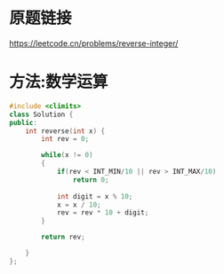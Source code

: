 # 原题链接
https://leetcode.cn/problems/reverse-integer/
# 方法:数学运算

```c++
#include <climits>
class Solution {
public:
    int reverse(int x) {
        int rev = 0;

        while(x != 0)
        {
            if(rev < INT_MIN/10 || rev > INT_MAX/10)
                return 0;
            
            int digit = x % 10;
            x = x / 10;
            rev = rev * 10 + digit;
        }

        return rev;

    }
};
```